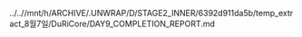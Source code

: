 ../..//mnt/h/ARCHIVE/.UNWRAP/D/STAGE2_INNER/6392d911da5b/temp_extract_8월7일/DuRiCore/DAY9_COMPLETION_REPORT.md